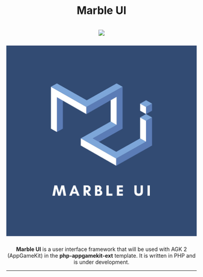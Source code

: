<h1 align="center">Marble UI</h1>
<h2 align="center">

<img src="https://img.shields.io/badge/made%20by-FibonacciFox-blue.svg" >

<!--lint disable no-literal-urls-->
<p align="center">
  <a href="https://github.com/FibonacciFox/jphp-appgamekit-ext">
    <img
      alt="Marble UI"
      src="./doc/images/MarbleUI.png"
      width="800"
    />
  </a>
</p>

</h2>

<p align="center">
<b>Marble UI</b> is a user interface framework that will be used with AGK 2 (AppGameKit) 
in the <b>php-appgamekit-ext</b> template. 
It is written in PHP and is under development.
</p>


---
